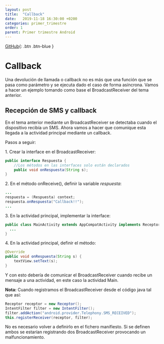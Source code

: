 ```yaml
---
layout: post
title:  "Callback"
date:   2019-11-18 16:30:00 +0200
categories: primer_trimestre
order: 1
parent: Primer trimestre Android
---
```


[GitHub](https://github.com/Manuel-Ag/PMD_19-20/tree/master/CallBack){: .btn .btn-blue }

# Callback

Una devolución de llamada o callback no es más que una función que se pasa como parámetro y se ejecuta dado el caso de forma asíncrona. Vamos a hacer un ejemplo tomando como base el BroadcastReceiver del tema anterior.

## Recepción de SMS y callback

En el tema anterior mediante un BroadcastReceiver se detectaba cuando el dispositivo recibía un SMS. Ahora vamos a hacer que comunique esta llegada a la actividad principal mediante un callback.

Pasos a seguir:

1\. Crear la interface en el BroadcastReceiver:

```java
public interface Respuesta {
    //Los métodos en las interfaces solo están declarados
    public void onRespuesta(String s);
}
```

2\. En el método onReceive(), definir la variable *respuesta*:

```java
...
respuesta = (Respuesta) context;
respuesta.onRespuesta("Callback!!");
...
```

3\. En la actividad principal, implementar la interface:

```java
public class MainActivity extends AppCompatActivity implements Receptor.Respuesta {
  ...
}
```

4\. En la actividad principal, definir el método:

```java
@Override
public void onRespuesta(String s) {
    textView.setText(s);
}
```

Y con esto debería de comunicar el BroadcastReceiver cuando recibe un mensaje a una actividad, en este caso la actividad Main.

**Nota:** Cuando registramos el BroadcastReceiver desde el código java tal que así:

```java
Receptor receptor = new Receptor();
IntentFilter filter = new IntentFilter();
filter.addAction("android.provider.Telephony.SMS_RECEIVED");
this.registerReceiver(receptor, filter);
```

No es necesario volver a definirlo en el fichero manifiesto. Si se definen ambos se estarían registrando dos BroadcastReceiver provocando un malfuncionamiento.
